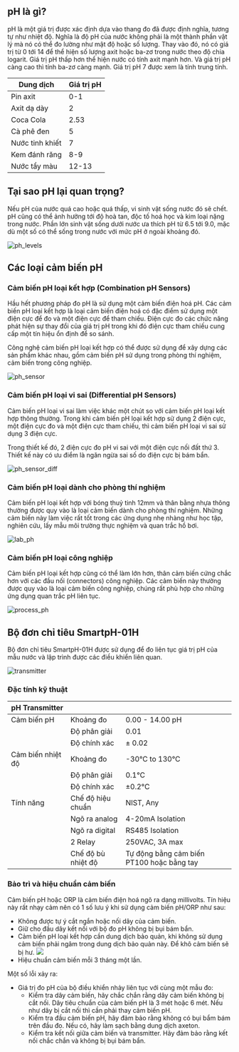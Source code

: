 ## pH là gì?

pH là một giá trị được xác định dựa vào thang đo đã được định nghĩa, tương tự như nhiệt độ. Nghĩa là độ pH của nước không phải là một thành phần vật lý mà nó có thể đo lường như mật độ hoặc số lượng. Thay vào đó, nó có giá trị từ 0 tới 14 để thể hiện số lượng axit hoặc
ba-zơ trong nước theo độ chia logarit. Giá trị pH thấp hơn thể hiện nước có tính axit mạnh hơn. Và giá trị pH càng cao thì tính ba-zơ càng mạnh. Giá trị pH 7 được xem là tính trung tính.


| Dung dịch | Giá trị pH |
| ------------ | ------------- |
| Pin axit | 0-1  |
| Axit dạ dày | 2  |
| Coca Cola | 2.53  |
| Cà phê đen | 5  |
| Nước tinh khiết | 7  |
| Kem đánh răng | 8-9  |
| Nước tẩy màu | 12-13  |

## Tại sao pH lại quan trọng?

Nếu pH của nước quá cao hoặc quá thấp, vi sinh vật sống nước đó sẽ chết. pH cũng có thể ảnh hưởng tới độ hoà tan, độc tố hoá học và kim loại nặng trong nước. Phần lớn sinh vật sống dưới nước ưa thích pH từ 6.5 tới 9.0, mặc dù một số có thể sống trong nước với mức pH ở ngoài khoảng đó.

![ph_levels](image/ph_levels.jpg)

## Các loại cảm biến pH

### Cảm biến pH loại kết hợp (Combination pH Sensors)

Hầu hết phương pháp đo pH là sử dụng một cảm biến điện hoá pH. Các cảm biến pH loại kết hợp là loại cảm biến điện hoá có đặc điểm sử dụng một điện cực để đo và một điện cực để tham chiếu. Điện cực đo các chức năng phát hiện sự thay đổi của giá trị pH trong khi đó điện cực tham chiếu cung cấp một tín hiệu ổn định để so sánh. 

Công nghệ cảm biến pH loại kết hợp có thể được sử dụng để xây dựng các sản phẩm khác nhau, gồm cảm biến pH sử dụng trong phòng thí nghiệm, cảm biến trong công nghiệp.

![ph_sensor](image/sensorph.png)

### Cảm biến pH loại vi sai (Differential pH Sensors)

Cảm biến pH loại vi sai làm việc khác một chút so với cảm biến pH loại kết hợp thông thường. Trong khi cảm biến pH loại kết hợp sử dụng 2 điện cực, một điện cực đo và một điện cực tham chiếu, thì cảm biến pH loại vi sai sử dụng 3 điện cực.

Trong thiết kế đó, 2 điện cực đo pH vi sai với một điện cực nối đất thứ 3. Thiết kế này có ưu điểm là ngăn ngừa sai số do điện cực bị bám bẩn.

![ph_sensor_diff](image/Differential-Electrode-Design.png)

### Cảm biến pH loại dành cho phòng thí nghiệm

Cảm biến pH loại kết hợp với bóng thuỷ tinh 12mm và thân bằng nhựa thông thường được quy vào là loại cảm biến dành cho phòng thí nghiệm. Những cảm biến này làm việc rất tốt trong các ứng dụng nhẹ nhàng như học tập, nghiên cứu, lấy mẫu môi trường thực nghiệm và quan trắc hồ bơi. 

![lab_ph](image/SENSOREX-0216.jpg)

### Cảm biến pH loại công nghiệp

Cảm biến pH loại kết hợp cũng có thể làm lớn hơn, thân cảm biến cứng chắc hơn với các đầu nối (connectors) công nghiệp. Các cảm biến này thường được quy vào là loại cảm biến công nghiệp, chúng rất phù hợp cho những ứng dụng quan trắc pH liên tục. 

![process_ph](image/S8000-ASSEMBLY_ISOLATED.png)

## Bộ đơn chỉ tiêu SmartpH-01H

Bộ đơn chỉ tiêu SmartpH-01H được sử dụng để đo liên tục giá trị pH của mẫu nước và lập trình được các điều khiển liên quan.

![transmitter](image/pH_transmitter.png)

### Đặc tính kỹ thuật

| pH Transmitter 		|				|		|
| ------------ 		| ------------- | ---- 	|
| Cảm biến pH 		| Khoảng đo 	| 0.00 - 14.00 pH |
| 					| Độ phân giải 	| 0.01  |
|					| Độ chính xác 	| ± 0.02  |
| Cảm biến nhiệt độ | Khoảng đo 	|  -30°C to 130°C |
|					| Độ phân giải 	|  0.1°C |
|					| Độ chính xác 	| ±0.2°C |
| Tính năng 		| Chế độ hiệu chuẩn| NIST, Any  |
| 					| Ngõ ra analog | 4-20mA Isolation |
| 					| Ngõ ra digital | RS485 Isolation |
| 					| 2 Relay | 250VAC, 3A max  |
| 					| Chế độ bù nhiệt độ | Tự động bằng cảm biến PT100 hoặc bằng tay  |

### Bảo trì và hiệu chuẩn cảm biến

Cảm biến pH hoặc ORP là cảm biến điện hoá ngõ ra dạng millivolts. Tín hiệu này rất nhạy cảm nên có 1 số lưu ý khi sử dụng cảm biến pH/ORP như sau:

* Không được tự ý cắt ngắn hoặc nối dây của cảm biến.
* Giữ cho đầu dây kết nối với bộ đo pH không bị bụi bám bẩn.
* Cảm biến pH loại kết hợp cần dung dịch bảo quản, khi không sử dụng cảm biến phải ngâm trong dung dịch bảo quản này. Để khô cảm biến sẽ bị hư. ![](image/Sensorex-087.png)
* Hiệu chuẩn cảm biến mỗi 3 tháng một lần.

Một số lỗi xảy ra:

* Giá trị đo pH của bộ điều khiển nhảy liên tục với cùng một mẫu đo:
	* Kiểm tra dây cảm biến, hãy chắc chắn rằng dây cảm biến không bị cắt nối. Dây tiêu chuẩn của cảm biến pH là 3 mét hoặc 6 mét. Nếu như dây bị cắt nối thì cần phải thay cảm biến pH.
	* Kiểm tra đầu cảm biến pH, hãy đảm bảo rằng không có bụi bẩm bám trên đầu đo. Nếu có, hãy làm sạch bằng dung dịch axeton.
	* Kiểm tra kết nối giữa cảm biến và transmitter. Hãy đảm bảo rằng kết nối chắc chắn và không bị bụi bám bẩn.
	
















